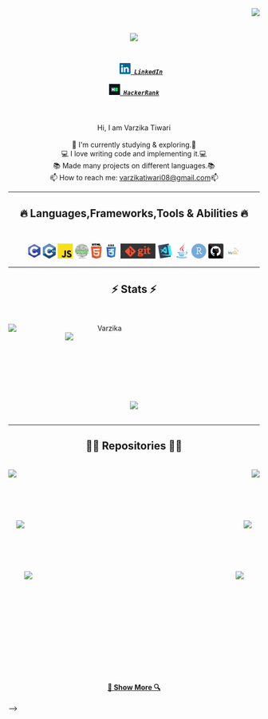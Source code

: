 <img align="right" src="https://visitor-badge.glitch.me/badge?page_id=VarzikaT.visitor-badge&left_color=red&right_color=green">

<h1 align="center">
  <a href="https://git.io/typing-svg">
    <img src="https://readme-typing-svg.herokuapp.com/?lines=HHello!+I'm+Varzika+😀....;Nice+to+meet+you!&center=true&size=30">
  </a>
</h1>


<h5 align="center">
  <code>
    <a href="https://www.linkedin.com/in/varzikatiwari08/" title="LinkedIn Profile"><img width="22" src="images/linkedin.svg"> LinkedIn</a></code>
    <br><br>
  <code><a href="https://www.hackerrank.com/varzika_tiwari" title="HackerRank Profile"><img width="22" src="images/hackerrank.png"> HackerRank</a></code>
</h5>
<br>
<p align="center">
  Hi, I am Varzika Tiwari 
  <br>
  <br>
  🔬 I'm currently studying & exploring.🔬
  <br>
  💻 I love writing code and implementing it.💻
  <br>
  📚 Made many projects on different languages.📚
  <br>
  📫 How to reach me: <a href="mailto: varzikatiwari08@gmail.com">varzikatiwari08@gmail.com</a>📫
</p>

<hr>
<h2 align="center">🔥 Languages,Frameworks,Tools & Abilities 🔥</h2>
<br>
<p align="center">
  <code><img title="C" height="30" src="images/C.png"></code>
  <code><img title="C++" height="30" src="images/cpp.svg"></code>
  <code><img title="Javascript" height="30" src="images/javascript.svg"></code>
  <code><img title="Problem Solving" height="30" src="images/ps.jpg"></code>
  <code><img title="HTML5" height="30" src="images/html5.svg"></code>
  <code><img title="CSS" height="30" src="images/css.svg"></code>
  <code><img title="Git" height="30" src="images/git.png"></code>
  <code><img title="Visual Studio Code" height="30" src="images/vscode.png"></code>
  <code><img title="Java" height="30" src="images/java-original.svg"></code>
  <code><img title="R" height="30" src="images/download.png"></code>
  <code><img title="GitHub" height="30" src="images/github.svg"></code>
  <code><img title="MySQL" height="30" src="images/mysql.jpg"></code>
</p>
<hr>

<h2 align="center">⚡ Stats ⚡</h2>
<br>
<p align=center>
  <div align=center>
    <a href="https://github.com/VarzikaT/github-readme-streak-stats" title="Go to Source">
      <img align="left" width=390 src="https://github-readme-streak-stats.herokuapp.com/?user=VarzikaT&theme=react&border=61dafb&hide_border=true" alt="Varzika" />
    </a>
   <a href="https://github.com/VarzikaT/github-readme-stats" title="Go to Source">
      <img align="right" width=390 src="https://github-readme-stats.vercel.app/api?username=VarzikaT&show_icons=true&theme=react&border_color=61dafb&hide_border=true" />
    </a>
  </div>
  <br><br><br><br><br><br><br><br><br>
  <div align=center>
    <a href="https://github.com/VarzikaT/github-readme-stats">
      <img width=325 align="center" src="https://github-readme-stats.vercel.app/api/top-langs/?username=VarzikaT&hide=c%23,powershell,Mathematica,Ruby,Objective-C,Objective-C%2b%2b,Cuda&title_color=61dafb&text_color=ffffff&icon_color=61dafb&bg_color=20232a&langs_count=8&layout=compact&border_color=61dafb&hide_border=true" />
    </a>
  </div>
  <br>
 <!-- <img src="https://activity-graph.herokuapp.com/graph?username=VarzikaT&theme=react-dark&bg_color=20232a&hide_border=true" width="100%"/>
</p>
-->
<hr>

<h2 align="center">👨‍💻 Repositories 👨‍💻</h2>
<br>
<div width="100%" align="center">
  <a align="left" href="https://github.com/VarzikaT/MondeCollections" title="Monde Collections"><img align="left" height="115" src="https://github-readme-stats.vercel.app/api/pin/?username=VarzikaT&repo=MondeCollections&theme=react&border_color=61dafb&border_radius=10"></a>
  <a align="right" href="https://github.com/VarzikaT/React-Native-THA" title="React-Native Apps"><img align="right" height="115" src="https://github-readme-stats.vercel.app/api/pin/?username=VarzikaT&repo=React-Native-THA&theme=react&border_color=61dafb&border_radius=10"></a>
</div>
<br/><br/><br/><br/><br/><br/>
<div width="100%" align="center">
  <a align="left" href="https://github.com/VarzikaT/Full-Stack_prac1" title="Basic Front-end Implementation"><img align="left" height="115" src="https://github-readme-stats.vercel.app/api/pin/?username=VarzikaT&repo=Full-Stack_prac1&theme=react&border_color=61dafb&border_radius=10"></a>
  <a align="right" href="https://github.com/VarzikaT/JavaQues" title="Basic Java Questions"><img align="right" height="115" src="https://github-readme-stats.vercel.app/api/pin/?username=VarzikaT&repo=JavaQues&theme=react&border_color=61dafb&border_radius=10"></a>
</div>
<br/><br/><br/><br/><br/><br/>
<div width="100%" align="center">
  <a align="left" href="https://github.com/VarzikaT/R-programs" title="Website for investing & discovering"><img align="left" height="115" src="https://github-readme-stats.vercel.app/api/pin/?username=VarzikaT&repo=R-programs&theme=react&border_color=61dafb&border_radius=10"></a>
  <a align="right" href="https://github.com/VarzikaT/DSAQuestions" title="Practcise DSA Questions"><img align="right" height="115" src="https://github-readme-stats.vercel.app/api/pin/?username=VarzikaT&repo=DSAQuestions&theme=react&border_color=61dafb&border_radius=10"></a>
</div>
<br/><br/><br/><br/><br/><br/>
<div width="100%" align="center">
</div>
<br><br><br><br><br><br>
<h4 align="center">
  <a href="https://github.com/VarzikaT?tab=repositories" title="Show Repositories">🔎 Show More 🔍</a>
</h4>

-->
<!--

Here are some ideas to get you started:

- 🔭 I’m currently working on ...
- 🌱 I’m currently learning ...
- 👯 I’m looking to collaborate on ...
- 🤔 I’m looking for help with ...
- 💬 Ask me about ...
- 📫 How to reach me: ...
- 😄 Pronouns: ...
- ⚡ Fun fact: ...


Notes: If you want use this readme, firstly star it please. If you can't align your repositories like this, please change your repository desription to shorter than now. Maybe 4 or 5 word will be good.

-->
